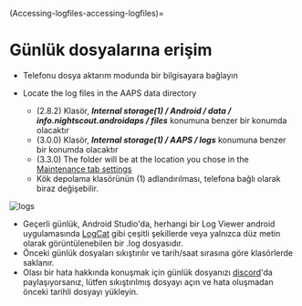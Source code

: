 (Accessing-logfiles-accessing-logfiles)=

# Günlük dosyalarına erişim

* Telefonu dosya aktarım modunda bir bilgisayara bağlayın
* Locate the log files in the AAPS data directory
    
    * (2.8.2) Klasör, ***Internal storage(1) / Android / data / info.nightscout.androidaps / files*** konumuna benzer bir konumda olacaktır
    * (3.0.0) Klasör, ***Internal storage(1) / AAPS / logs*** konumuna benzer bir konumda olacaktır
    * (3.3.0) The folder will be at the location you chose in the [Maintenance tab settings](#preferences-maintenance-settings)
    * Kök depolama klasörünün (1) adlandırılması, telefona bağlı olarak biraz değişebilir.

![logs](../images/aapslog.png)

* Geçerli günlük, Android Studio'da, herhangi bir Log Viewer android uygulamasında [LogCat](https://developer.android.com/studio/debug/am-logcat.html) gibi çeşitli şekillerde veya yalnızca düz metin olarak görüntülenebilen bir .log dosyasıdır. 
* Önceki günlük dosyaları sıkıştırılır ve tarih/saat sırasına göre klasörlerde saklanır. 
* Olası bir hata hakkında konuşmak için günlük dosyanızı [discord](https://discord.gg/4fQUWHZ4Mw)'da paylaşıyorsanız, lütfen sıkıştırılmış dosyayı açın ve hata oluşmadan önceki tarihli dosyayı yükleyin.
